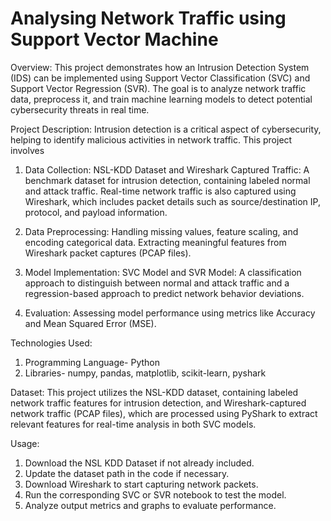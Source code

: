 # Analysing Network Traffic using Support Vector Machine

Overview:
This project demonstrates how an Intrusion Detection System (IDS) can be implemented using Support Vector Classification (SVC) and Support Vector Regression (SVR). The goal is to analyze network traffic data, preprocess it, and train machine learning models to detect potential cybersecurity threats in real time.

Project Description:
Intrusion detection is a critical aspect of cybersecurity, helping to identify malicious activities in network traffic. This project involves

1. Data Collection:
NSL-KDD Dataset and Wireshark Captured Traffic: A benchmark dataset for intrusion detection, containing labeled normal and attack traffic. Real-time network traffic is also captured using Wireshark, which includes packet details such as source/destination IP, protocol, and payload information.

2. Data Preprocessing:
Handling missing values, feature scaling, and encoding categorical data. Extracting meaningful features from Wireshark packet captures (PCAP files).

3. Model Implementation:
SVC Model and SVR Model: A classification approach to distinguish between normal and attack traffic and a regression-based approach to predict network behavior deviations.

4. Evaluation: Assessing model performance using metrics like Accuracy and Mean Squared Error (MSE).

Technologies Used:
1. Programming Language- Python
2. Libraries- numpy, pandas, matplotlib, scikit-learn, pyshark

Dataset:
This project utilizes the NSL-KDD dataset, containing labeled network traffic features for intrusion detection, and Wireshark-captured network traffic (PCAP files), which are processed using PyShark to extract relevant features for real-time analysis in both SVC models.

Usage:
1. Download the NSL KDD Dataset if not already included.
2. Update the dataset path in the code if necessary.
3. Download Wireshark to start capturing network packets.
4. Run the corresponding SVC or SVR notebook to test the model.
5. Analyze output metrics and graphs to evaluate performance.

